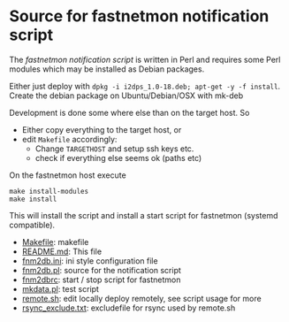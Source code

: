 
# Source for fastnetmon notification script

The _fastnetmon notification script_ is written in Perl and requires some Perl modules which
may be installed as Debian packages.

Either just deploy with `dpkg -i i2dps_1.0-18.deb; apt-get -y -f install`.
Create the debian package on Ubuntu/Debian/OSX with mk-deb

Development is done some where else than on the target host. So
  - Either copy everything to the target host, or
  - edit ``Makefile`` accordingly:
    - Change ``TARGETHOST`` and setup ssh keys etc.
	- check if everything else seems ok (paths etc)

On the fastnetmon host execute

    make install-modules
	make install

This will install the script and install a start script for fastnetmon (systemd compatible).

  - [Makefile](Makefile): makefile
  - [README.md](README.md): This file
  - [fnm2db.ini](fnm2db.ini): ini style configuration file
  - [fnm2db.pl](fnm2db.pl): source for the notification script
  - [fnm2dbrc](fnm2dbrc): start / stop script for fastnetmon
  - [mkdata.pl](mkdata.pl): test script
  - [remote.sh](remote.sh): edit locally deploy remotely, see script usage for more
  - [rsync_exclude.txt](rsync_exclude.txt): excludefile for rsync used by remote.sh

